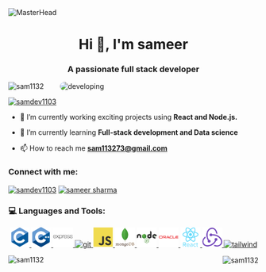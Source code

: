 <img src="https://miro.medium.com/v2/resize:fit:1400/format:webp/0*FGD6BUzzZs1VJLuY.gif" alt="MasterHead" width="1140"/>

<h1 align="center">Hi 👋, I'm sameer</h1>
<h3 align="center">A passionate full stack developer</h3>
<img align="right" width="400" alt="developing" style="border-radius: 20px;" src="https://camo.githubusercontent.com/2366b34bb903c09617990fb5fff4622f3e941349e846ddb7e73df872a9d21233/68747470733a2f2f63646e2e6472696262626c652e636f6d2f75736572732f3733303730332f73637265656e73686f74732f363538313234332f6176656e746f2e676966" />


<p align="left"> <img src="https://komarev.com/ghpvc/?username=sam1132&label=Profile%20views&color=0e75b6&style=flat" alt="sam1132" /> </p>

<p align="left"> <a href="https://twitter.com/samdev1103" target="blank"><img src="https://img.shields.io/twitter/follow/samdev1103?logo=twitter&style=for-the-badge" alt="samdev1103" /></a> </p>

- 🔭 I’m currently working exciting projects using **React and Node.js.**

- 🌱 I’m currently learning **Full-stack development and Data science**

- 📫 How to reach me **sam113273@gmail.com**

<h3 align="left">Connect with me:</h3>
<p align="left">
<a href="https://twitter.com/samdev1103" target="blank"><img align="center" src="https://raw.githubusercontent.com/rahuldkjain/github-profile-readme-generator/master/src/images/icons/Social/twitter.svg" alt="samdev1103" height="30" width="40" /></a>
<a href="https://linkedin.com/in/sameer sharma" target="blank"><img align="center" src="https://raw.githubusercontent.com/rahuldkjain/github-profile-readme-generator/master/src/images/icons/Social/linked-in-alt.svg" alt="sameer sharma" height="30" width="40" /></a>
</p>

<h3 align="left">💻 Languages and Tools:</h3>

 <p align="center"> <a href="https://www.cprogramming.com/" target="_blank" rel="noreferrer"> <img src="https://raw.githubusercontent.com/devicons/devicon/master/icons/c/c-original.svg" alt="c" width="40" height="40"/> </a> <a href="https://www.w3schools.com/cpp/" target="_blank" rel="noreferrer"> <img src="https://raw.githubusercontent.com/devicons/devicon/master/icons/cplusplus/cplusplus-original.svg" alt="cplusplus" width="40" height="40"/> </a> <a href="https://expressjs.com" target="_blank" rel="noreferrer"> <img src="https://raw.githubusercontent.com/devicons/devicon/master/icons/express/express-original-wordmark.svg" alt="express" width="40" height="40"/> </a> <a href="https://git-scm.com/" target="_blank" rel="noreferrer"> <img src="https://www.vectorlogo.zone/logos/git-scm/git-scm-icon.svg" alt="git" width="40" height="40"/> </a> <a href="https://developer.mozilla.org/en-US/docs/Web/JavaScript" target="_blank" rel="noreferrer"> <img src="https://raw.githubusercontent.com/devicons/devicon/master/icons/javascript/javascript-original.svg" alt="javascript" width="40" height="40"/> </a> <a href="https://www.mongodb.com/" target="_blank" rel="noreferrer"> <img src="https://raw.githubusercontent.com/devicons/devicon/master/icons/mongodb/mongodb-original-wordmark.svg" alt="mongodb" width="40" height="40"/> </a> <a href="https://nodejs.org" target="_blank" rel="noreferrer"> <img src="https://raw.githubusercontent.com/devicons/devicon/master/icons/nodejs/nodejs-original-wordmark.svg" alt="nodejs" width="40" height="40"/> </a> <a href="https://www.oracle.com/" target="_blank" rel="noreferrer"> <img src="https://raw.githubusercontent.com/devicons/devicon/master/icons/oracle/oracle-original.svg" alt="oracle" width="40" height="40"/> </a> <a href="https://reactjs.org/" target="_blank" rel="noreferrer"> <img src="https://raw.githubusercontent.com/devicons/devicon/master/icons/react/react-original-wordmark.svg" alt="react" width="40" height="40"/> </a> <a href="https://redux.js.org" target="_blank" rel="noreferrer"> <img src="https://raw.githubusercontent.com/devicons/devicon/master/icons/redux/redux-original.svg" alt="redux" width="40" height="40"/> </a> <a href="https://tailwindcss.com/" target="_blank" rel="noreferrer"> <img src="https://www.vectorlogo.zone/logos/tailwindcss/tailwindcss-icon.svg" alt="tailwind" width="40" height="40"/> </a> </p> 

<p><img align="left" src="https://github-readme-stats.vercel.app/api/top-langs?username=sam1132&show_icons=true&locale=en&layout=compact" alt="sam1132" /></p>

<p align="right">&nbsp;<img align="center" src="https://github-readme-stats.vercel.app/api?username=sam1132&show_icons=true&locale=en" alt="sam1132" /></p>
